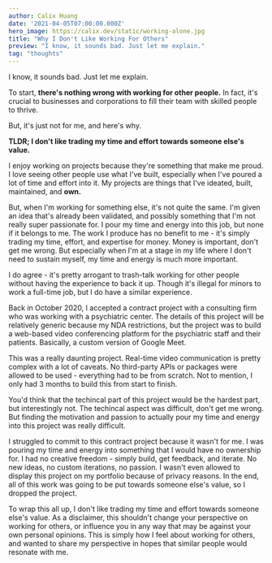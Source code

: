 ```yaml
---
author: Calix Huang
date: '2021-04-05T07:00:00.000Z'
hero_image: https://calix.dev/static/working-alone.jpg
title: "Why I Don't Like Working For Others"
preview: "I know, it sounds bad. Just let me explain."
tag: "thoughts"
---
```


I know, it sounds bad. Just let me explain.

To start, **there's nothing wrong with working for other people.** In fact, it's crucial to businesses and corporations to fill their team with skilled people to thrive.

But, it's just not for me, and here's why.

**TLDR; I don't like trading my time and effort towards someone else's value.** 

I enjoy working on projects because they're something that make me proud. I love seeing other people use what I've built, especially when I've poured a lot of time and effort into it. My projects are things that I've ideated, built, maintained, and **own.** 

But, when I'm working for something else, it's not quite the same. I'm given an idea that's already been validated, and possibly something that I'm not really super passionate for. I pour my time and energy into this job, but none if it belongs to me. The work I produce has no benefit to me - it's simply trading my time, effort, and expertise for money. Money is important, don't get me wrong. But especially when I'm at a stage in my life where I don't need to sustain myself, my time and energy is much more important. 

I do agree - it's pretty arrogant to trash-talk working for other people without having the experience to back it up. Though it's illegal for minors to work a full-time job, but I do have a similar experience.

Back in October 2020, I accepted a contract project with a consulting firm who was working with a psychiatric center. The details of this project will be relatively generic because my NDA restrictions, but the project was to build a web-based video conferencing platform for the psychiatric staff and their patients. Basically, a custom version of Google Meet.

This was a really daunting project. Real-time video communication is pretty complex with a lot of caveats. No third-party APIs or packages were allowed to be used - everything had to be from scratch. Not to mention, I only had 3 months to build this from start to finish. 

You'd think that the techincal part of this project would be the hardest part, but interestingly not. The techincal aspect was difficult, don't get me wrong. But finding the motivation and passion to actually pour my time and energy into this project was really difficult.

I struggled to commit to this contract project because it wasn't for me. I was pouring my time and energy into something that I would have no ownership for. I had no creative freedom - simply build, get feedback, and iterate. No new ideas, no custom iterations, no passion. I wasn't even allowed to display this project on my portfolio because of privacy reasons. In the end, all of this work was going to be put towards someone else's value, so I dropped the project.

To wrap this all up, I don't like trading my time and effort towards someone else's value. As a disclaimer, this shouldn't change your perspective on working for others, or influence you in any way that may be against your own personal opinions. This is simply how I feel about working for others, and wanted to share my perspective in hopes that similar people would resonate with me.

